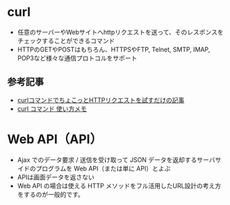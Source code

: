 # curl
- 任意のサーバーやWebサイトへhttpリクエストを送って、そのレスポンスをチェックすることができるコマンド
- HTTPのGETやPOSTはもちろん、HTTPSやFTP, Telnet, SMTP, IMAP, POP3など様々な通信プロトコルをサポート
## 参考記事
- [curlコマンドでちょこっとHTTPリクエストを試すだけの記事](https://qiita.com/akane_kato/items/34b408336f4ec372b139)
- [curl コマンド 使い方メモ](https://qiita.com/yasuhiroki/items/a569d3371a66e365316f)

# Web API（API）
- Ajax でのデータ要求 / 送信を受け取って JSON データを返却するサーバサイドのプログラムを Web API（または単に API）とよぶ
- APIは画面データを返さない
- Web API の場合は使える HTTP メソッドをフル活用したURL設計の考え方をするのが一般的です。